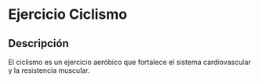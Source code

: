 # Ejercicio Ciclismo

## Descripción
El ciclismo es un ejercicio aeróbico que fortalece el sistema cardiovascular y la resistencia muscular.